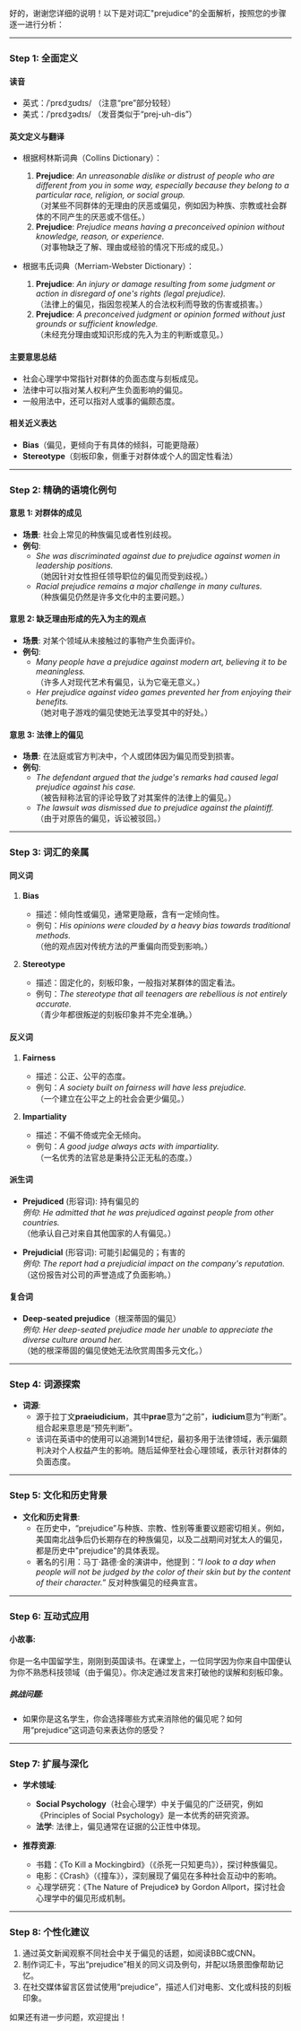 好的，谢谢您详细的说明！以下是对词汇"prejudice"的全面解析，按照您的步骤逐一进行分析：

---

### **Step 1: 全面定义**

#### **读音**
- 英式：/ˈprɛdʒʊdɪs/ （注意“pre”部分较轻）
- 美式：/ˈprɛdʒədɪs/ （发音类似于“prej-uh-dis”）

#### **英文定义与翻译**
- 根据柯林斯词典（Collins Dictionary）：
   1. **Prejudice**: *An unreasonable dislike or distrust of people who are different from you in some way, especially because they belong to a particular race, religion, or social group.*  
      （对某些不同群体的无理由的厌恶或偏见，例如因为种族、宗教或社会群体的不同产生的厌恶或不信任。）  
   2. **Prejudice**: *Prejudice means having a preconceived opinion without knowledge, reason, or experience.*  
      （对事物缺乏了解、理由或经验的情况下形成的成见。）  

- 根据韦氏词典（Merriam-Webster Dictionary）：
   1. **Prejudice**: *An injury or damage resulting from some judgment or action in disregard of one's rights (legal prejudice).*  
      （法律上的偏见，指因忽视某人的合法权利而导致的伤害或损害。）
   2. **Prejudice**: *A preconceived judgment or opinion formed without just grounds or sufficient knowledge.*  
      （未经充分理由或知识形成的先入为主的判断或意见。）

#### **主要意思总结**
- 社会心理学中常指针对群体的负面态度与刻板成见。
- 法律中可以指对某人权利产生负面影响的偏见。
- 一般用法中，还可以指对人或事的偏颇态度。

#### **相关近义表达**
- **Bias**（偏见，更倾向于有具体的倾斜，可能更隐蔽）
- **Stereotype**（刻板印象，侧重于对群体或个人的固定性看法）

---

### **Step 2: 精确的语境化例句**

#### **意思 1: 对群体的成见**
- **场景**: 社会上常见的种族偏见或者性别歧视。
- **例句**:  
   - *She was discriminated against due to prejudice against women in leadership positions.*  
     （她因针对女性担任领导职位的偏见而受到歧视。）  
   - *Racial prejudice remains a major challenge in many cultures.*  
     （种族偏见仍然是许多文化中的主要问题。）

#### **意思 2: 缺乏理由形成的先入为主的观点**
- **场景**: 对某个领域从未接触过的事物产生负面评价。
- **例句**:  
   - *Many people have a prejudice against modern art, believing it to be meaningless.*  
     （许多人对现代艺术有偏见，认为它毫无意义。）  
   - *Her prejudice against video games prevented her from enjoying their benefits.*  
     （她对电子游戏的偏见使她无法享受其中的好处。）

#### **意思 3: 法律上的偏见**
- **场景**: 在法庭或官方判决中，个人或团体因为偏见而受到损害。
- **例句**:  
   - *The defendant argued that the judge's remarks had caused legal prejudice against his case.*  
     （被告辩称法官的评论导致了对其案件的法律上的偏见。）  
   - *The lawsuit was dismissed due to prejudice against the plaintiff.*  
     （由于对原告的偏见，诉讼被驳回。）

---

### **Step 3: 词汇的亲属**

#### **同义词**
1. **Bias**  
   - 描述：倾向性或偏见，通常更隐蔽，含有一定倾向性。
   - 例句：*His opinions were clouded by a heavy bias towards traditional methods.*  
     （他的观点因对传统方法的严重偏向而受到影响。）

2. **Stereotype**  
   - 描述：固定化的，刻板印象，一般指对某群体的固定看法。
   - 例句：*The stereotype that all teenagers are rebellious is not entirely accurate.*  
     （青少年都很叛逆的刻板印象并不完全准确。）

#### **反义词**
1. **Fairness**  
   - 描述：公正、公平的态度。
   - 例句：*A society built on fairness will have less prejudice.*  
     （一个建立在公平之上的社会会更少偏见。）

2. **Impartiality**  
   - 描述：不偏不倚或完全无倾向。
   - 例句：*A good judge always acts with impartiality.*  
     （一名优秀的法官总是秉持公正无私的态度。）

#### **派生词**
- **Prejudiced** (形容词): 持有偏见的  
  *例句*: *He admitted that he was prejudiced against people from other countries.*  
  （他承认自己对来自其他国家的人有偏见。）

- **Prejudicial** (形容词): 可能引起偏见的；有害的  
  *例句*: *The report had a prejudicial impact on the company's reputation.*  
  （这份报告对公司的声誉造成了负面影响。）

#### **复合词**
- **Deep-seated prejudice**（根深蒂固的偏见）  
  *例句*: *Her deep-seated prejudice made her unable to appreciate the diverse culture around her.*  
  （她的根深蒂固的偏见使她无法欣赏周围多元文化。）

---

### **Step 4: 词源探索**

- **词源**:  
   - 源于拉丁文**praeiudicium**，其中**prae**意为“之前”，**iudicium**意为“判断”。组合起来意思是“预先判断”。  
   - 该词在英语中的使用可以追溯到14世纪，最初多用于法律领域，表示偏颇判决对个人权益产生的影响。随后延伸至社会心理领域，表示针对群体的负面态度。

---

### **Step 5: 文化和历史背景**

- **文化和历史背景**:  
   - 在历史中，“prejudice”与种族、宗教、性别等重要议题密切相关。例如，美国南北战争后仍长期存在的种族偏见，以及二战期间对犹太人的偏见，都是历史中"prejudice"的具体表现。  
   - 著名的引用：马丁·路德·金的演讲中，他提到：“*I look to a day when people will not be judged by the color of their skin but by the content of their character.*” 反对种族偏见的经典宣言。

---

### **Step 6: 互动式应用**

#### **小故事**:
你是一名中国留学生，刚刚到英国读书。在课堂上，一位同学因为你来自中国便认为你不熟悉科技领域（由于偏见）。你决定通过发言来打破他的误解和刻板印象。

##### **挑战问题**:
- 如果你是这名学生，你会选择哪些方式来消除他的偏见呢？如何用“prejudice”这词造句来表达你的感受？

---

### **Step 7: 扩展与深化**

- **学术领域**:  
   - **Social Psychology**（社会心理学）中关于偏见的广泛研究，例如《Principles of Social Psychology》是一本优秀的研究资源。  
   - **法学**: 法律上，偏见通常在证据的公正性中体现。

- **推荐资源**:  
   - 书籍：《To Kill a Mockingbird》（《杀死一只知更鸟》），探讨种族偏见。  
   - 电影：《Crash》（《撞车》），深刻展现了偏见在多种社会互动中的影响。  
   - 心理学研究：《The Nature of Prejudice》 by Gordon Allport，探讨社会心理学中的偏见形成机制。

---

### **Step 8: 个性化建议**

1. 通过英文新闻观察不同社会中关于偏见的话题，如阅读BBC或CNN。
2. 制作词汇卡，写出“prejudice”相关的同义词及例句，并配以场景图像帮助记忆。
3. 在社交媒体留言区尝试使用“prejudice”，描述人们对电影、文化或科技的刻板印象。

如果还有进一步问题，欢迎提出！